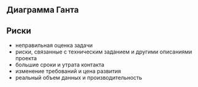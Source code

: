 ## Диаграмма Ганта
## Риски
+ неправильная оценка задачи
+ риски, связанные с техническим заданием и другими описаниями проекта
+ большие сроки и утрата контакта
+ изменение требований и цена развития
+ реальный объем данных и производительность
